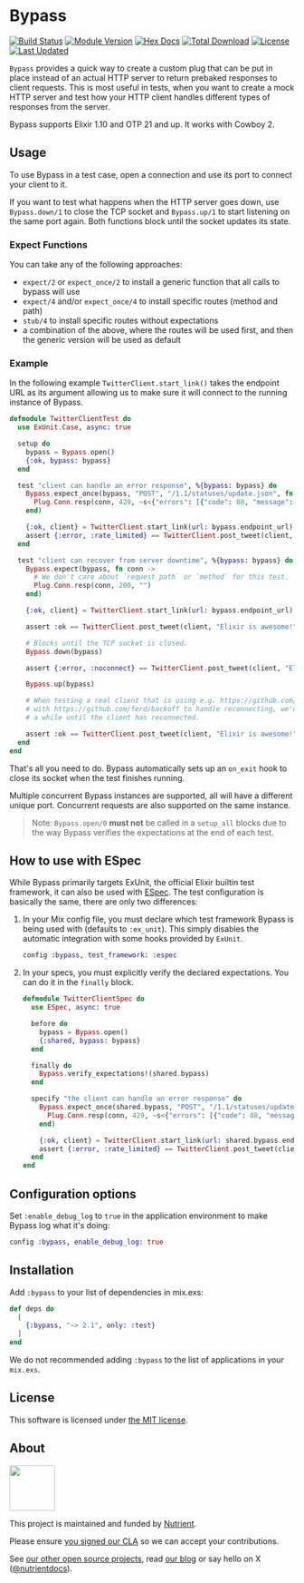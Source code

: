 # Bypass

<!-- MDOC !-->

[![Build Status](https://github.com/PSPDFKit-labs/bypass/actions/workflows/elixir.yml/badge.svg?branch=master)](https://github.com/PSPDFKit-labs/bypass/actions)
[![Module Version](https://img.shields.io/hexpm/v/bypass.svg)](https://hex.pm/packages/bypass)
[![Hex Docs](https://img.shields.io/badge/hex-docs-lightgreen.svg)](https://hexdocs.pm/bypass/)
[![Total Download](https://img.shields.io/hexpm/dt/bypass.svg)](https://hex.pm/packages/bypass)
[![License](https://img.shields.io/hexpm/l/bypass.svg)](https://github.com/PSPDFKit-labs/bypass/blob/master/LICENSE)
[![Last Updated](https://img.shields.io/github/last-commit/PSPDFKit-labs/bypass.svg)](https://github.com/PSPDFKit-labs/bypass/commits/master)


`Bypass` provides a quick way to create a custom plug that can be put in place
instead of an actual HTTP server to return prebaked responses to client
requests. This is most useful in tests, when you want to create a mock HTTP
server and test how your HTTP client handles different types of responses from
the server.

Bypass supports Elixir 1.10 and OTP 21 and up. It works with Cowboy 2.

## Usage

To use Bypass in a test case, open a connection and use its port to connect your
client to it.

If you want to test what happens when the HTTP server goes down, use
`Bypass.down/1` to close the TCP socket and `Bypass.up/1` to start listening on
the same port again. Both functions block until the socket updates its state.

### Expect Functions

You can take any of the following approaches:

* `expect/2` or `expect_once/2` to install a generic function that all calls to
  bypass will use
* `expect/4` and/or `expect_once/4` to install specific routes (method and path)
* `stub/4` to install specific routes without expectations
* a combination of the above, where the routes will be used first, and then the
  generic version will be used as default

### Example

In the following example `TwitterClient.start_link()` takes the endpoint URL as
its argument allowing us to make sure it will connect to the running instance of
Bypass.

```elixir
defmodule TwitterClientTest do
  use ExUnit.Case, async: true

  setup do
    bypass = Bypass.open()
    {:ok, bypass: bypass}
  end

  test "client can handle an error response", %{bypass: bypass} do
    Bypass.expect_once(bypass, "POST", "/1.1/statuses/update.json", fn conn ->
      Plug.Conn.resp(conn, 429, ~s<{"errors": [{"code": 88, "message": "Rate limit exceeded"}]}>)
    end)

    {:ok, client} = TwitterClient.start_link(url: bypass.endpoint_url)
    assert {:error, :rate_limited} == TwitterClient.post_tweet(client, "Elixir is awesome!")
  end

  test "client can recover from server downtime", %{bypass: bypass} do
    Bypass.expect(bypass, fn conn ->
      # We don't care about `request_path` or `method` for this test.
      Plug.Conn.resp(conn, 200, "")
    end)

    {:ok, client} = TwitterClient.start_link(url: bypass.endpoint_url)

    assert :ok == TwitterClient.post_tweet(client, "Elixir is awesome!")

    # Blocks until the TCP socket is closed.
    Bypass.down(bypass)

    assert {:error, :noconnect} == TwitterClient.post_tweet(client, "Elixir is awesome!")

    Bypass.up(bypass)

    # When testing a real client that is using e.g. https://github.com/fishcakez/connection
    # with https://github.com/ferd/backoff to handle reconnecting, we'd have to loop for
    # a while until the client has reconnected.

    assert :ok == TwitterClient.post_tweet(client, "Elixir is awesome!")
  end
end
```

That's all you need to do. Bypass automatically sets up an `on_exit` hook to
close its socket when the test finishes running.

Multiple concurrent Bypass instances are supported, all will have a different
unique port.  Concurrent requests are also supported on the same instance.

> Note: `Bypass.open/0` **must not** be called in a `setup_all` blocks due to
> the way Bypass verifies the expectations at the end of each test.

## How to use with ESpec

While Bypass primarily targets ExUnit, the official Elixir builtin test
framework, it can also be used with [ESpec](https://hex.pm/packages/espec). The
test configuration is basically the same, there are only two differences:

1. In your Mix config file, you must declare which test framework Bypass is
   being used with (defaults to `:ex_unit`). This simply disables the automatic
   integration with some hooks provided by `ExUnit`.

   ```elixir
   config :bypass, test_framework: :espec
   ```

2. In your specs, you must explicitly verify the declared expectations. You can
   do it in the `finally` block.

   ```elixir
   defmodule TwitterClientSpec do
     use ESpec, async: true

     before do
       bypass = Bypass.open()
       {:shared, bypass: bypass}
     end

     finally do
       Bypass.verify_expectations!(shared.bypass)
     end

     specify "the client can handle an error response" do
       Bypass.expect_once(shared.bypass, "POST", "/1.1/statuses/update.json", fn conn ->
         Plug.Conn.resp(conn, 429, ~s<{"errors": [{"code": 88, "message": "Rate limit exceeded"}]}>)
       end)

       {:ok, client} = TwitterClient.start_link(url: shared.bypass.endpoint_url))
       assert {:error, :rate_limited} == TwitterClient.post_tweet(client, "Elixir is awesome!")
     end
   end
   ```

## Configuration options

Set `:enable_debug_log` to `true` in the application environment to make Bypass
log what it's doing:

```elixir
config :bypass, enable_debug_log: true
```

<!-- MDOC !-->

## Installation

Add `:bypass` to your list of dependencies in mix.exs:

```elixir
def deps do
  [
    {:bypass, "~> 2.1", only: :test}
  ]
end
```

We do not recommended adding `:bypass` to the list of applications in your
`mix.exs`.

## License

This software is licensed under [the MIT license](LICENSE).

## About

<a href="https://nutrient.io/">
  <img src="https://avatars2.githubusercontent.com/u/1527679?v=3&s=200" height="80" />
</a>

This project is maintained and funded by [Nutrient](https://nutrient.io/).

Please ensure [you signed our
CLA](https://www.nutrient.io/guides/web/miscellaneous/contributing/) so we
can accept your contributions.

See [our other open source projects](https://github.com/PSPDFKit-labs), read
[our blog](https://nutrient.io/blog/) or say hello on X
([@nutrientdocs](https://x.com/nutrientdocs)).
